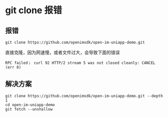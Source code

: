 # git clone 报错

## 报错

```shell
git clone https://github.com/openimsdk/open-im-uniapp-demo.git
```

直接克隆，因为网速慢，或者文件过大，会导致下面的错误

```shell
RPC failed； curl 92 HTTP/2 stream 5 was not closed cleanly: CANCEL (err 8)
```



## 解决方案

```shell
git clone https://github.com/openimsdk/open-im-uniapp-demo.git --depth 1
cd open-im-uniapp-demo
git fetch --unshallow
```

